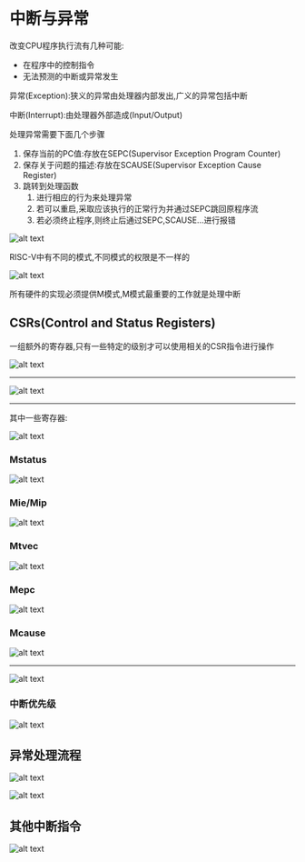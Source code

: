 # 中断与异常

改变CPU程序执行流有几种可能:
- 在程序中的控制指令
- 无法预测的中断或异常发生

异常(Exception):狭义的异常由处理器内部发出,广义的异常包括中断

中断(Interrupt):由处理器外部造成(Input/Output)


处理异常需要下面几个步骤
1. 保存当前的PC值:存放在SEPC(Supervisor Exception Program Counter)
2. 保存关于问题的描述:存放在SCAUSE(Supervisor Exception Cause Register)
3. 跳转到处理函数
   1. 进行相应的行为来处理异常
   2. 若可以重启,采取应该执行的正常行为并通过SEPC跳回原程序流
   3. 若必须终止程序,则终止后通过SEPC,SCAUSE...进行报错 

![alt text](image.png)


RISC-V中有不同的模式,不同模式的权限是不一样的

![alt text](image-1.png)

所有硬件的实现必须提供M模式,M模式最重要的工作就是处理中断

## CSRs(Control and Status Registers)

一组额外的寄存器,只有一些特定的级别才可以使用相关的CSR指令进行操作

![alt text](image-2.png)

-----------------------------

![alt text](image-3.png)


-----------------------------

其中一些寄存器:

![alt text](image-5.png)



### Mstatus

![alt text](image-6.png)

### Mie/Mip

![alt text](image-7.png)

### Mtvec

![alt text](image-8.png)

### Mepc

![alt text](image-9.png)

### Mcause

![alt text](image-10.png)

--------------------------------

![alt text](image-11.png)

### 中断优先级

![alt text](image-12.png)


## 异常处理流程

![alt text](image-13.png)

![alt text](image-14.png)


## 其他中断指令

![alt text](image-4.png)
